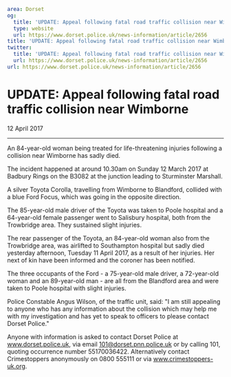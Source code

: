 ```yaml
area: Dorset
og:
  title: 'UPDATE: Appeal following fatal road traffic collision near Wimborne'
  type: website
  url: https://www.dorset.police.uk/news-information/article/2656
title: 'UPDATE: Appeal following fatal road traffic collision near Wimborne |'
twitter:
  title: 'UPDATE: Appeal following fatal road traffic collision near Wimborne'
  url: https://www.dorset.police.uk/news-information/article/2656
url: https://www.dorset.police.uk/news-information/article/2656
```

# UPDATE: Appeal following fatal road traffic collision near Wimborne

12 April 2017

* * *

An 84-year-old woman being treated for life-threatening injuries following a collision near Wimborne has sadly died.

The incident happened at around 10.30am on Sunday 12 March 2017 at Badbury Rings on the B3082 at the junction leading to Sturminster Marshall.

A silver Toyota Corolla, travelling from Wimborne to Blandford, collided with a blue Ford Focus, which was going in the opposite direction.

The 85-year-old male driver of the Toyota was taken to Poole hospital and a 64-year-old female passenger went to Salisbury hospital, both from the Trowbridge area. They sustained slight injuries.

The rear passenger of the Toyota, an 84-year-old woman also from the Trowbridge area, was airlifted to Southampton hospital but sadly died yesterday afternoon, Tuesday 11 April 2017, as a result of her injuries. Her next of kin have been informed and the coroner has been notified.

The three occupants of the Ford - a 75-year-old male driver, a 72-year-old woman and an 89-year-old man - are all from the Blandford area and were taken to Poole hospital with slight injuries.

Police Constable Angus Wilson, of the traffic unit, said: "I am still appealing to anyone who has any information about the collision which may help me with my investigation and has yet to speak to officers to please contact Dorset Police."

Anyone with information is asked to contact Dorset Police at www.dorset.police.uk, via email 101@dorset.pnn.police.uk or by calling 101, quoting occurrence number 55170036422. Alternatively contact Crimestoppers anonymously on 0800 555111 or via www.crimestoppers-uk.org.

